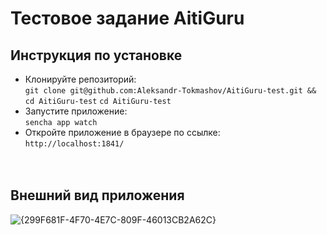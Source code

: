 # Тестовое задание AitiGuru
## Инструкция по установке
- Клонируйте репозиторий: \
`git clone git@github.com:Aleksandr-Tokmashov/AitiGuru-test.git && cd AitiGuru-test`
`cd AitiGuru-test`
- Запустите приложение: \
`sencha app watch`
- Откройте приложение в браузере по ссылке: \
`http://localhost:1841/`
<br><br><br>

## Внешний вид приложения
![{299F681F-4F70-4E7C-809F-46013CB2A62C}](https://github.com/user-attachments/assets/38f036b9-7b02-44b9-87a2-64b5c893692c)
